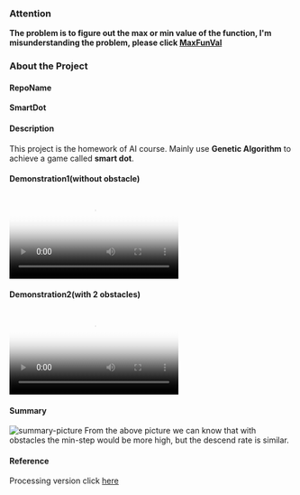 ### Attention
**The problem is to figure out the max or min value of the function, I'm misunderstanding the problem, please click [MaxFunVal](https://github.com/huangyebiaoke/MaxFunVal)**
### About the Project
#### RepoName
**SmartDot**
#### Description
This project is the homework of AI course. Mainly use **Genetic Algorithm** to achieve a game called **smart dot**.

#### Demonstration1(without obstacle)
<video src="http://pan.madeai.cn/?/video/smart-dot/1.mp4" poster="http://pan.madeai.cn/?/pictures/smart-dot/1.png"></video>

#### Demonstration2(with 2 obstacles)
<video src="http://pan.madeai.cn/?/video/smart-dot/2.mp4" poster="http://pan.madeai.cn/?/pictures/smart-dot/2.png"></video>

#### Summary
![summary-picture](http://pan.madeai.cn/?/pictures/smart-dot/summary-picture.svg)
From the above picture we can know that with obstacles the min-step would be more high, but the descend rate is similar.
#### Reference
Processing version click [here](https://github.com/Code-Bullet/Smart-Dots-Genetic-Algorithm-Tutorial)